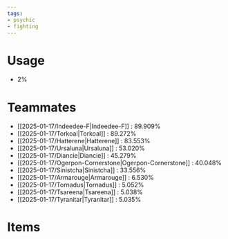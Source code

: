 ```yaml
---
tags:
- psychic
- fighting
---
```

# Usage
- 2%
# Teammates
- [[2025-01-17/Indeedee-F|Indeedee-F]] : 89.909%
- [[2025-01-17/Torkoal|Torkoal]] : 89.272%
- [[2025-01-17/Hatterene|Hatterene]] : 83.553%
- [[2025-01-17/Ursaluna|Ursaluna]] : 53.020%
- [[2025-01-17/Diancie|Diancie]] : 45.279%
- [[2025-01-17/Ogerpon-Cornerstone|Ogerpon-Cornerstone]] : 40.048%
- [[2025-01-17/Sinistcha|Sinistcha]] : 33.556%
- [[2025-01-17/Armarouge|Armarouge]] : 6.530%
- [[2025-01-17/Tornadus|Tornadus]] : 5.052%
- [[2025-01-17/Tsareena|Tsareena]] : 5.038%
- [[2025-01-17/Tyranitar|Tyranitar]] : 5.035%
# Items